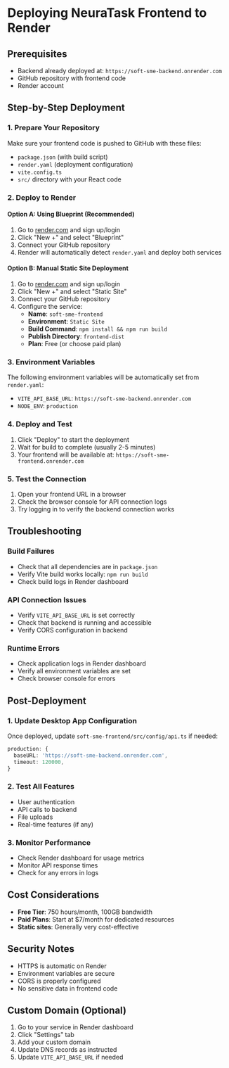 # Deploying NeuraTask Frontend to Render

## Prerequisites
- Backend already deployed at: `https://soft-sme-backend.onrender.com`
- GitHub repository with frontend code
- Render account

## Step-by-Step Deployment

### 1. Prepare Your Repository
Make sure your frontend code is pushed to GitHub with these files:
- `package.json` (with build script)
- `render.yaml` (deployment configuration)
- `vite.config.ts`
- `src/` directory with your React code

### 2. Deploy to Render

#### Option A: Using Blueprint (Recommended)
1. Go to [render.com](https://render.com) and sign up/login
2. Click "New +" and select "Blueprint"
3. Connect your GitHub repository
4. Render will automatically detect `render.yaml` and deploy both services

#### Option B: Manual Static Site Deployment
1. Go to [render.com](https://render.com) and sign up/login
2. Click "New +" and select "Static Site"
3. Connect your GitHub repository
4. Configure the service:
   - **Name**: `soft-sme-frontend`
   - **Environment**: `Static Site`
   - **Build Command**: `npm install && npm run build`
   - **Publish Directory**: `frontend-dist`
   - **Plan**: Free (or choose paid plan)

### 3. Environment Variables
The following environment variables will be automatically set from `render.yaml`:
- `VITE_API_BASE_URL`: `https://soft-sme-backend.onrender.com`
- `NODE_ENV`: `production`

### 4. Deploy and Test
1. Click "Deploy" to start the deployment
2. Wait for build to complete (usually 2-5 minutes)
3. Your frontend will be available at: `https://soft-sme-frontend.onrender.com`

### 5. Test the Connection
1. Open your frontend URL in a browser
2. Check the browser console for API connection logs
3. Try logging in to verify the backend connection works

## Troubleshooting

### Build Failures
- Check that all dependencies are in `package.json`
- Verify Vite build works locally: `npm run build`
- Check build logs in Render dashboard

### API Connection Issues
- Verify `VITE_API_BASE_URL` is set correctly
- Check that backend is running and accessible
- Verify CORS configuration in backend

### Runtime Errors
- Check application logs in Render dashboard
- Verify all environment variables are set
- Check browser console for errors

## Post-Deployment

### 1. Update Desktop App Configuration
Once deployed, update `soft-sme-frontend/src/config/api.ts` if needed:
```typescript
production: {
  baseURL: 'https://soft-sme-backend.onrender.com',
  timeout: 120000,
}
```

### 2. Test All Features
- User authentication
- API calls to backend
- File uploads
- Real-time features (if any)

### 3. Monitor Performance
- Check Render dashboard for usage metrics
- Monitor API response times
- Check for any errors in logs

## Cost Considerations
- **Free Tier**: 750 hours/month, 100GB bandwidth
- **Paid Plans**: Start at $7/month for dedicated resources
- **Static sites**: Generally very cost-effective

## Security Notes
- HTTPS is automatic on Render
- Environment variables are secure
- CORS is properly configured
- No sensitive data in frontend code

## Custom Domain (Optional)
1. Go to your service in Render dashboard
2. Click "Settings" tab
3. Add your custom domain
4. Update DNS records as instructed
5. Update `VITE_API_BASE_URL` if needed

